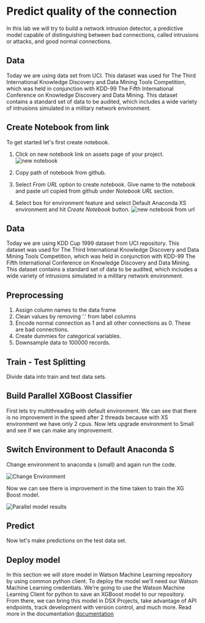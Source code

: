 # Predict quality of the connection

In this lab we will try to build a network intrusion detector, a predictive model capable of distinguishing between bad connections, called intrusions or attacks, and good normal connections.

## Data
Today we are using data set from UCI. This dataset was used for The Third International Knowledge Discovery and Data Mining Tools Competition, which was held in conjunction with KDD-99 The Fifth International Conference on Knowledge Discovery and Data Mining. This dataset contains a standard set of data to be audited, which includes a wide variety of intrusions simulated in a military network environment.


## Create Notebook from link
To get started let's first create notebook.
1. Click on new notebook link on assets page of your project.
![new notebook](https://github.com/IBMDataScience/Strata2018/blob/master/Jupyter%20Notebook/images/new%20notebook.png)

2. Copy path of notebook from github.

3. Select *From URL* option to create notebook. Give name to the notebook and paste url copied from github under *Notebook URL* section.
4. Select box for environment feature and select Default Anaconda XS environment and hit *Create Notebook* button.
![new notebook from url](https://github.com/IBMDataScience/Strata2018/blob/master/Jupyter%20Notebook/images/cretae%20notebook%20from%20url.png)

## Data
 Today we are using KDD Cup 1999  dataset from UCI repository.
 This dataset was used for The Third International Knowledge Discovery and Data Mining Tools Competition, which was held in conjunction with KDD-99 The Fifth International Conference on Knowledge Discovery and Data Mining. This dataset contains a standard set of data to be audited, which includes a wide variety of intrusions simulated in a military network environment.

## Preprocessing
1. Assign column names to the data frame
2. Clean values by removing '.' from label columns
3. Encode normal connection as 1 and all other connections as 0. These are bad connections.
4. Create dummies for categorical variables.
5. Downsample data to 100000 records.

## Train - Test Splitting
Divide data into train and test data sets.

##  Build Parallel XGBoost Classifier

First lets try multithreading with default environment. We can see that there is no improvement in the speed after 2 threads because with XS environment we have only 2 cpus. Now lets upgrade environment to Small and see if we can make any improvement.

## Switch Environment to Default Anaconda S
Change environment to anaconda s (small) and again run the code.

![Change Environment](https://github.com/IBMDataScience/Strata2018/blob/master/Jupyter%20Notebook/images/change%20environment.png)

Now we can see there is improvement in the time taken to train the XG Boost model.

![Parallel model results](https://github.com/IBMDataScience/Strata2018/blob/master/Jupyter%20Notebook/images/XGBoost%20multithreding%20results.png)

## Predict

Now let's make predictions on the test data set.

## Deploy model
In this section we will store  model in Watson Machine Learning repository by using common python client.
To deploy the model  we'll need our Watson Machine Learning credentials. We're going to use the Watson Machine Learning Client for python to save an XGBoost model to our repository. From there, we can bring this model in DSX Projects, take advantage of API endpoints, track development with version control, and much more. Read more in the documentation
[documentation](http://wml-api-pyclient.mybluemix.net)

